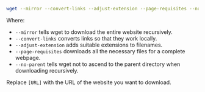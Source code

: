 ```bash
wget --mirror --convert-links --adjust-extension --page-requisites --no-parent [URL]
```

Where:

- `--mirror` tells wget to download the entire website recursively.
- `--convert-links` converts links so that they work locally.
- `--adjust-extension` adds suitable extensions to filenames.
- `--page-requisites` downloads all the necessary files for a complete webpage.
- `--no-parent` tells wget not to ascend to the parent directory when downloading recursively.

Replace `[URL]` with the URL of the website you want to download.
